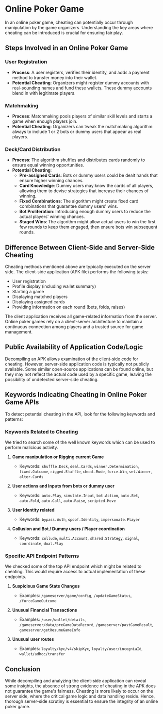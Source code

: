 # Online Poker Game

In an online poker game, cheating can potentially occur through manipulation by the game organizers. Understanding the key areas where cheating can be introduced is crucial for ensuring fair play.

## Steps Involved in an Online Poker Game

### User Registration
- **Process**: A user registers, verifies their identity, and adds a payment method to transfer money into their wallet.
- **Potential Cheating**: Organizers might register dummy accounts with real-sounding names and fund these wallets. These dummy accounts blend in with legitimate players.

### Matchmaking
- **Process**: Matchmaking pools players of similar skill levels and starts a game when enough players join.
- **Potential Cheating**: Organizers can tweak the matchmaking algorithm always to include 1 or 2 bots or dummy users that appear as real players.

### Deck/Card Distribution
- **Process**: The algorithm shuffles and distributes cards randomly to ensure equal winning opportunities.
- **Potential Cheating**:
    - **Pre-assigned Cards**: Bots or dummy users could be dealt hands that ensure higher winning chances.
    - **Card Knowledge**: Dummy users may know the cards of all players, allowing them to devise strategies that increase their chances of winning.
    - **Fixed Combinations**: The algorithm might create fixed card combinations that guarantee dummy users' wins.
    - **Bot Proliferation**: Introducing enough dummy users to reduce the actual players' winning chances.
    - **Staged Wins**: The algorithm might allow actual users to win the first few rounds to keep them engaged, then ensure bots win subsequent rounds.

## Difference Between Client-Side and Server-Side Cheating

Cheating methods mentioned above are typically executed on the server side. The client-side application (APK file) performs the following tasks:
- User registration
- Profile display (including wallet summary)
- Starting a game
- Displaying matched players
- Displaying assigned cards
- Providing information on each round (bets, folds, raises)

The client application receives all game-related information from the server. Online poker games rely on a client-server architecture to maintain a continuous connection among players and a trusted source for game management.

## Public Availability of Application Code/Logic

Decompiling an APK allows examination of the client-side code for cheating. However, server-side application code is typically not publicly available. Some similar open-source applications can be found online, but they may not reflect the actual code used by a specific game, leaving the possibility of undetected server-side cheating.

## Keywords Indicating Cheating in Online Poker Game APIs

To detect potential cheating in the API, look for the following keywords and patterns:

### Keywords Related to Cheating

We tried to search some of the well known keywords which can be used to perform malicious activity.

1. **Game manipulation or Rigging current Game**
    - Keywords: `shuffle.Deck`, `deal.Cards`, `winner.Determination`, `fixed.Outcome`, `rigged.Shuffle`, `cheat.Mode`, `force.Win`, `set.Winner`, `alter.Cards`

2. **User actions and Inputs from bots or dummy user**
   - Keywords: `auto.Play`, `simulate.Input`, `bot.Action`, `auto.Bet`, `auto.Fold`, `auto.Call`, `auto.Raise`, `scripted.Move`

3. **User identity related**
   - Keywords: `bypass.Auth`, `spoof.Identity`, `impersonate.Player`

4. **Collusion and Bot / Dummy users / Player coordination**
    - Keywords: `collude`, `multi.Account`, `shared.Strategy`, `signal`, `coordinate`, `dual.Play`

### Specific API Endpoint Patterns

We checked some of the top API endpoint which might be related to cheating.
This would require access to actual implementation of these endpoints.

1. **Suspicious Game State Changes**
    - Examples: `/gameserver/game/config`, `/updateGameStatus`, `/forceGameOutcome`

2. **Unusual Financial Transactions**
    - Examples: `/user/wallet/details`, `/gameserver/data/preGameDataRecord`, `/gameserver/pastGameResult`, `gameserver/getResumeGameInfo`

3. **Unusual user routes**
    - Examples: `loyalty/kyc/v4/skipKyc`, `loyalty/user/incogniaId`, `wallet/adhoc/transfer`

## Conclusion

While decompiling and analyzing the client-side application can reveal some insights, the absence of strong evidence of cheating in the APK does not guarantee the game's fairness.
Cheating is more likely to occur on the server side, where the critical game logic and data handling reside.
Hence, thorough server-side scrutiny is essential to ensure the integrity of an online poker game.

